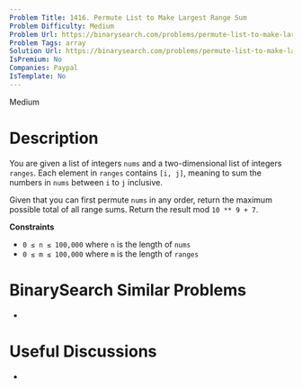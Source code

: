 ```yaml
---
Problem Title: 1416. Permute List to Make Largest Range Sum
Problem Difficulty: Medium
Problem Url: https://binarysearch.com/problems/permute-list-to-make-largest-range-sum/
Problem Tags: array
Solution Url: https://binarysearch.com/problems/permute-list-to-make-largest-range-sum/solutions/
IsPremium: No
Companies: Paypal
IsTemplate: No
---
```


<span style="color: ;">Medium</span>

# Description

You are given a list of integers `nums` and a two-dimensional list of integers `ranges`. Each element in `ranges` contains `[i, j]`, meaning to sum the numbers in `nums` between `i` to `j` inclusive. 

Given that you can first permute `nums` in any order, return the maximum possible total of all range sums. Return the result mod `10 ** 9 + 7`.

**Constraints**
- `0 ≤ n ≤ 100,000` where `n` is the length of `nums`
- `0 ≤ m ≤ 100,000` where `m` is the length of `ranges`

# BinarySearch Similar Problems

- []()

# Useful Discussions

- []()
